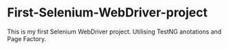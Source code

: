 # First-Selenium-WebDriver-project
This is my first Selenium WebDriver project.
Utilising TestNG anotations and Page Factory.
